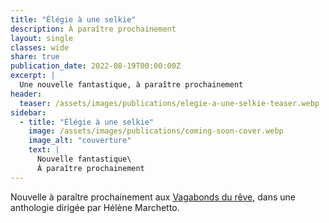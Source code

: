 ```yaml
---
title: "Élégie à une selkie"
description: À paraître prochainement
layout: single
classes: wide
share: true
publication_date: 2022-08-19T00:00:00Z
excerpt: |
  Une nouvelle fantastique, à paraître prochainement
header:
  teaser: /assets/images/publications/elegie-a-une-selkie-teaser.webp
sidebar:
  - title: "Élégie à une selkie"
    image: /assets/images/publications/coming-soon-cover.webp
    image_alt: "couverture"
    text: |
      Nouvelle fantastique\
      À paraître prochainement
---
```


Nouvelle à paraître prochainement aux <a href="https://www.vagabondsdureve.fr/" target="_blank">Vagabonds du rêve</a>, dans une anthologie dirigée par Hélène Marchetto.
